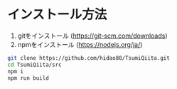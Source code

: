 # インストール方法

1. gitをインストール (<https://git-scm.com/downloads>)
1. npmをインストール (<https://nodejs.org/ja/>)

```sh
git clone https://github.com/hidao80/TsumiQiita.git
cd TsumiQiita/src
npm i
npm run build
```
